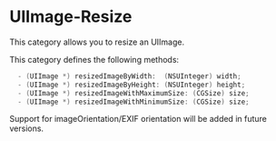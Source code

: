 UIImage-Resize
==============

This category allows you to resize an UIImage.

This category defines the following methods:
```objective-c
  - (UIImage *) resizedImageByWidth:  (NSUInteger) width;
  - (UIImage *) resizedImageByHeight: (NSUInteger) height;
  - (UIImage *) resizedImageWithMaximumSize: (CGSize) size;
  - (UIImage *) resizedImageWithMinimumSize: (CGSize) size;
````
Support for imageOrientation/EXIF orientation will be added in future versions.
